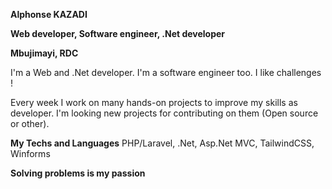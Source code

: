 **Alphonse KAZADI**

**Web developer, Software engineer, .Net developer**

**Mbujimayi, RDC**

I'm a Web and .Net developer. I'm a software engineer too. I like challenges !

Every week I work on many hands-on projects to improve my skills as developer. I'm looking new projects for contributing on them (Open source or other).

**My Techs and Languages**
PHP/Laravel, .Net, Asp.Net MVC, TailwindCSS, Winforms 

**Solving problems is my passion**
